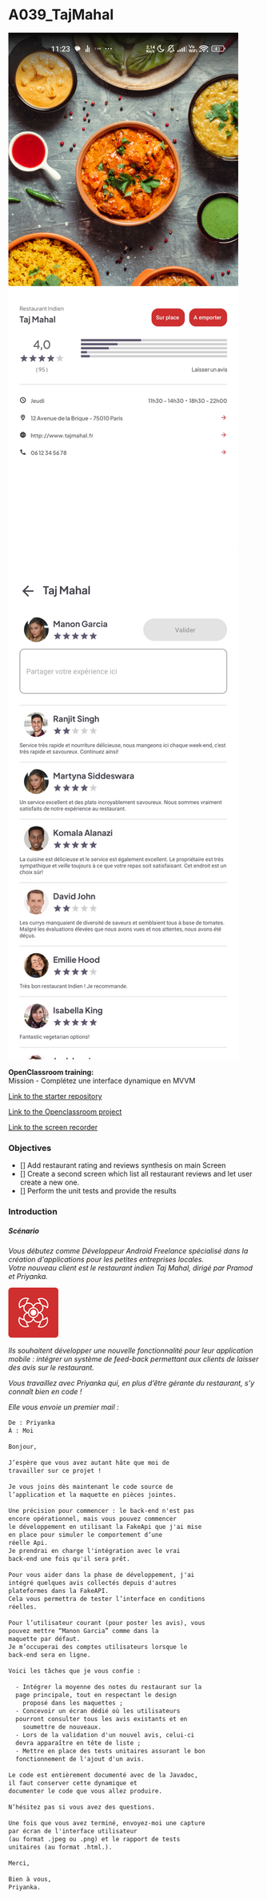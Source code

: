 # A039_TajMahal  
  
![Screen 1](assets/screenshots/A039_TajMahal_screen01_20250403.jpg)	![Screen 2](assets/screenshots/A039_TajMahal_screen02_20250403.jpg)
  
**OpenClassroom training:**  
Mission - Complétez une interface dynamique en MVVM  
  
[Link to the starter repository](https://github.com/OpenClassrooms-Student-Center/Compl-tez-une-interface-dynamique-en-MVVM.git)  
  
[Link to the Openclassroom project](https://openclassrooms.com/fr/paths/527/projects/1635/143-mission---completez-une-interface-dynamique-en-mvvm)  
  
[Link to the screen recorder](assets/screenRecorder/A039_TajMahal_20250403.mp4)
  
  
### Objectives  
  
- [] Add restaurant rating and reviews synthesis on main Screen  
- [] Create a second screen which list all restaurant reviews and let user create a new one.  
- [] Perform the unit tests and provide the results
  
  
### Introduction  
  
##### Scénario  
  
*Vous débutez comme Développeur Android Freelance spécialisé dans la création d'applications pour les petites entreprises locales.*  
*Votre nouveau client est le restaurant indien Taj Mahal, dirigé par Pramod et Priyanka.*   

![TajMahal icon](assets/images/TajMahal_logo.png)

*Ils souhaitent développer une nouvelle fonctionnalité pour leur application mobile : intégrer un système de feed-back permettant aux clients de laisser des avis sur le restaurant.*  
  
*Vous travaillez avec Priyanka qui, en plus d’être gérante du restaurant, s’y connaît bien en code !*  
  
*Elle vous envoie un premier mail :*   


```
De : Priyanka  
À : Moi  
    
Bonjour,   
  
J’espère que vous avez autant hâte que moi de  
travailler sur ce projet !  
  
Je vous joins dès maintenant le code source de  
l’application et la maquette en pièces jointes.  
  
Une précision pour commencer : le back-end n'est pas  
encore opérationnel, mais vous pouvez commencer   
le développement en utilisant la FakeApi que j'ai mise  
en place pour simuler le comportement d’une  
réelle Api.  
Je prendrai en charge l'intégration avec le vrai  
back-end une fois qu'il sera prêt.  
  
Pour vous aider dans la phase de développement, j'ai  
intégré quelques avis collectés depuis d'autres   
plateformes dans la FakeAPI.  
Cela vous permettra de tester l’interface en conditions  
réelles.  
  
Pour l’utilisateur courant (pour poster les avis), vous  
pouvez mettre “Manon Garcia” comme dans la     
maquette par défaut.  
Je m’occuperai des comptes utilisateurs lorsque le  
back-end sera en ligne.   
  
Voici les tâches que je vous confie :  
  
  - Intégrer la moyenne des notes du restaurant sur la  
  page principale, tout en respectant le design   
	proposé dans les maquettes ;  
  - Concevoir un écran dédié où les utilisateurs  
  pourront consulter tous les avis existants et en     
	soumettre de nouveaux.  
  - Lors de la validation d'un nouvel avis, celui-ci  
  devra apparaître en tête de liste ;  
  - Mettre en place des tests unitaires assurant le bon  
  fonctionnement de l'ajout d'un avis.  
  
Le code est entièrement documenté avec de la Javadoc,  
il faut conserver cette dynamique et   
documenter le code que vous allez produire.  
  
N’hésitez pas si vous avez des questions.  
  
Une fois que vous avez terminé, envoyez-moi une capture  
par écran de l'interface utilisateur   
(au format .jpeg ou .png) et le rapport de tests  
unitaires (au format .html.).  

Merci,   
  
Bien à vous,  
Priyanka.  
```  
  